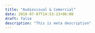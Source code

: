 ```yaml
---
title: "Audiovisual & Comercial"
date: 2018-07-07T14:53:13+06:00
draft: false
description: "This is meta description"
---
```

